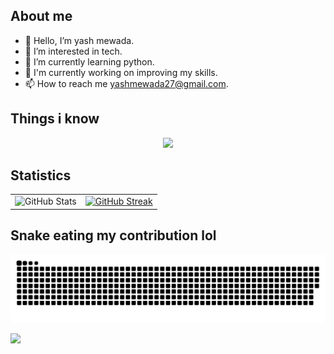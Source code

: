 ## About me
- 👋 Hello, I’m yash mewada.
- 👀 I’m interested in tech.
- 🌱 I’m currently learning python.
- 🔭 I'm currently working on improving my skills.
- 📫 How to reach me yashmewada27@gmail.com.

<!---
yash-mewada/yash-mewada is a ✨ special ✨ repository because its `README.md` (this file) appears on your GitHub profile.
You can click the Preview link to take a look at your changes.
--->
## Things i know
<p align="center">
  <a href="https://skillicons.dev">
    <img src="https://skillicons.dev/icons?i=ae,bash,c,cpp,css,discord,eclipse,figma,git,github,java,javascript,linux,mysql,py,vim,vscode,ps,pr,xd,powershell,twitter,mongodb,ai&perline=12" />
  </a>
</p>

## Statistics
|      |      |
|:-------------------------:|:-------------------------:|
![GitHub Stats](https://github-readme-stats.vercel.app/api?username=yash-mewada&theme=chartreuse-dark) | [![GitHub Streak](https://streak-stats.demolab.com?user=yash-mewada&theme=chartreuse-dark&date_format=j%2Fn%5B%2FY%5D)](https://git.io/streak-stats) |

## Snake eating my contribution lol
![snake gif](https://github.com/yash-mewada/yash-mewada/blob/output/github-contribution-grid-snake.svg)

![](https://komarev.com/ghpvc/?username=your-github-yash-mewada&color=brightgreen)
